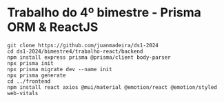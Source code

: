 # Trabalho do 4º bimestre - Prisma ORM & ReactJS

```console
git clone https://github.com/juanmadeira/ds1-2024
cd ds1-2024/bimestre4/trabalho-react/backend
npm install express prisma @prisma/client body-parser
npx prisma init
npx prisma migrate dev --name init
npx prisma generate
cd ../frontend
npm install react axios @mui/material @emotion/react @emotion/styled web-vitals
```